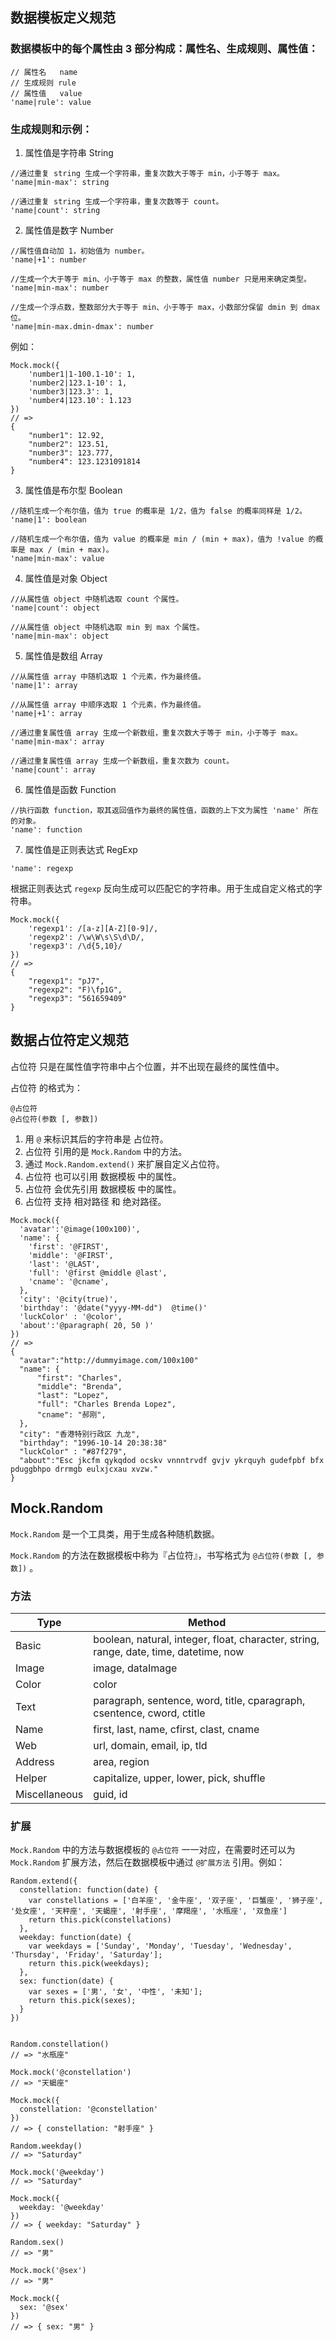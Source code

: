 ## 数据模板定义规范

### 数据模板中的每个属性由 3 部分构成：属性名、生成规则、属性值：

```
// 属性名   name
// 生成规则 rule
// 属性值   value
'name|rule': value
```

### 生成规则和示例：

1. 属性值是字符串 String

```
//通过重复 string 生成一个字符串，重复次数大于等于 min，小于等于 max。
'name|min-max': string

//通过重复 string 生成一个字符串，重复次数等于 count。
'name|count': string
```

2. 属性值是数字 Number

```
//属性值自动加 1，初始值为 number。
'name|+1': number

//生成一个大于等于 min、小于等于 max 的整数，属性值 number 只是用来确定类型。
'name|min-max': number

//生成一个浮点数，整数部分大于等于 min、小于等于 max，小数部分保留 dmin 到 dmax 位。
'name|min-max.dmin-dmax': number
```

例如：

```
Mock.mock({
    'number1|1-100.1-10': 1,
    'number2|123.1-10': 1,
    'number3|123.3': 1,
    'number4|123.10': 1.123
})
// =>
{
    "number1": 12.92,
    "number2": 123.51,
    "number3": 123.777,
    "number4": 123.1231091814
}
```

3. 属性值是布尔型 Boolean

```
//随机生成一个布尔值，值为 true 的概率是 1/2，值为 false 的概率同样是 1/2。
'name|1': boolean

//随机生成一个布尔值，值为 value 的概率是 min / (min + max)，值为 !value 的概率是 max / (min + max)。
'name|min-max': value
```

4. 属性值是对象 Object

```
//从属性值 object 中随机选取 count 个属性。
'name|count': object

//从属性值 object 中随机选取 min 到 max 个属性。
'name|min-max': object
```

5. 属性值是数组 Array

```
//从属性值 array 中随机选取 1 个元素，作为最终值。
'name|1': array

//从属性值 array 中顺序选取 1 个元素，作为最终值。
'name|+1': array

//通过重复属性值 array 生成一个新数组，重复次数大于等于 min，小于等于 max。
'name|min-max': array

//通过重复属性值 array 生成一个新数组，重复次数为 count。
'name|count': array
```

6. 属性值是函数 Function

```
//执行函数 function，取其返回值作为最终的属性值，函数的上下文为属性 'name' 所在的对象。
'name': function
```

7. 属性值是正则表达式 RegExp

```
'name': regexp
```

根据正则表达式 `regexp` 反向生成可以匹配它的字符串。用于生成自定义格式的字符串。

```
Mock.mock({
    'regexp1': /[a-z][A-Z][0-9]/,
    'regexp2': /\w\W\s\S\d\D/,
    'regexp3': /\d{5,10}/
})
// =>
{
    "regexp1": "pJ7",
    "regexp2": "F)\fp1G",
    "regexp3": "561659409"
}
```

## 数据占位符定义规范

占位符 只是在属性值字符串中占个位置，并不出现在最终的属性值中。

占位符 的格式为：

```
@占位符
@占位符(参数 [, 参数])
```

1. 用 `@` 来标识其后的字符串是 占位符。  
2. 占位符 引用的是 `Mock.Random` 中的方法。  
3. 通过 `Mock.Random.extend()` 来扩展自定义占位符。  
4. 占位符 也可以引用 数据模板 中的属性。  
5. 占位符 会优先引用 数据模板 中的属性。  
6. 占位符 支持 相对路径 和 绝对路径。  

```
Mock.mock({
  'avatar':'@image(100x100)',
  'name': {
    'first': '@FIRST',
    'middle': '@FIRST',
    'last': '@LAST',
    'full': '@first @middle @last',
    'cname': '@cname',
  },
  'city': '@city(true)',
  'birthday': '@date("yyyy-MM-dd")  @time()'
  'luckColor' : '@color',
  'about':'@paragraph( 20, 50 )'
})
// =>
{
  "avatar":"http://dummyimage.com/100x100"
  "name": {
      "first": "Charles",
      "middle": "Brenda",
      "last": "Lopez",
      "full": "Charles Brenda Lopez",
      "cname": "郝刚",
  },
  "city": "香港特别行政区 九龙",
  "birthday": "1996-10-14 20:38:38"
  "luckColor" : "#87f279",
  "about":"Esc jkcfm qykqdod ocskv vnnntrvdf gvjv ykrquyh gudefpbf bfx pduggbhpo drrmgb eulxjcxau xvzw."
}
```

## Mock.Random

`Mock.Random` 是一个工具类，用于生成各种随机数据。

`Mock.Random` 的方法在数据模板中称为『占位符』，书写格式为 `@占位符(参数 [, 参数])` 。

### 方法

|Type|Method|
|----|------|
|Basic|boolean, natural, integer, float, character, string, range, date, time, datetime, now|
|Image|image, dataImage|
|Color|color|
|Text|paragraph, sentence, word, title, cparagraph, csentence, cword, ctitle|
|Name|first, last, name, cfirst, clast, cname|
|Web|url, domain, email, ip, tld|
|Address|area, region|
|Helper|capitalize, upper, lower, pick, shuffle|
|Miscellaneous|guid, id|

### 扩展

`Mock.Random` 中的方法与数据模板的 `@占位符` 一一对应，在需要时还可以为 `Mock.Random` 扩展方法，然后在数据模板中通过 `@扩展方法` 引用。例如：

```
Random.extend({
  constellation: function(date) {
    var constellations = ['白羊座', '金牛座', '双子座', '巨蟹座', '狮子座', '处女座', '天秤座', '天蝎座', '射手座', '摩羯座', '水瓶座', '双鱼座']
    return this.pick(constellations)
  },
  weekday: function(date) {
    var weekdays = ['Sunday', 'Monday', 'Tuesday', 'Wednesday', 'Thursday', 'Friday', 'Saturday'];
    return this.pick(weekdays);
  },
  sex: function(date) {
    var sexes = ['男', '女', '中性', '未知'];
    return this.pick(sexes);
  }
})


Random.constellation()
// => "水瓶座"

Mock.mock('@constellation')
// => "天蝎座"

Mock.mock({
  constellation: '@constellation'
})
// => { constellation: "射手座" }

Random.weekday()
// => "Saturday"

Mock.mock('@weekday')
// => "Saturday"

Mock.mock({
  weekday: '@weekday'
})
// => { weekday: "Saturday" }

Random.sex()
// => "男"

Mock.mock('@sex')
// => "男"

Mock.mock({
  sex: '@sex'
})
// => { sex: "男" }

```